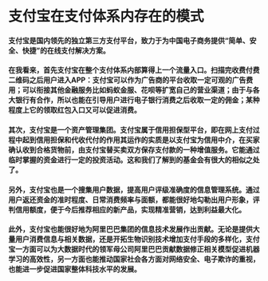 # 支付宝在支付体系内存在的模式
#### 支付宝是国内领先的独立第三方支付平台，致力于为中国电子商务提供“简单、安全、快捷”的在线支付解决方案。
#### 在我看来，首先支付宝在整个支付体系内部算得上一个流量入口。扫描完收费付费二维码之后用户进入APP：支付宝可以作为广告商的平台收取一定可观的广告费用；可以衔接其他金融服务比如蚂蚁金服、花呗等扩宽自己的营业渠道；由于与各大银行有合作，所以也能在引导用户进行电子银行消费之后收取一定的佣金；某种程度上它的领取红包入口又可以促进消费。
#### 其次，支付宝是一个资产管理集团。支付宝属于信用担保型平台，即在网上支付过程中起到信用担保和代收代付的作用其运作的实质是以支付宝为信用中介，在买家确认收到合格货物前，由支付宝替买卖双方保存支付款的一种增值服务。它能通过临时掌握的资金进行一定的投资活动。这和我们了解到的基金会有很大的相似之处了。
#### 另外，支付宝也是一个搜集用户数据，提高用户评级准确度的信息管理系统。通过用户返还资金的准时程度、日常消费频率与面额，都能很好地勾勒出用户形象，评判信用额度，便于今后推荐相应的新产品，实现精准营销，达到利益最大化。
#### 此外，支付宝也能很好地为阿里巴巴集团的信息技术发展作出贡献。无论是提供大量用户消费信息与相关数据，还是开拓生物识别技术增加支付手段的多样化，支付宝一方面可以为大数据时代的领军母公司阿里巴巴贡献数据修正相关模型促进机器学习的高效性，另一方面也能推动国家社会各方面对网络安全、电子欺诈的重视，也能进一步促进国家整体科技水平的发展。
